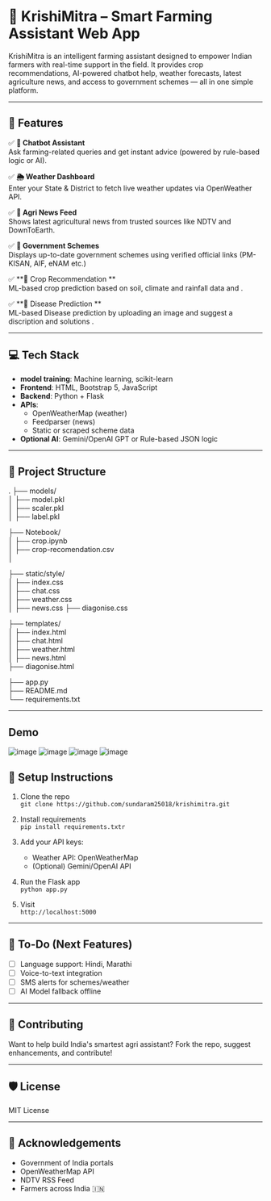 # 🌾 KrishiMitra – Smart Farming Assistant Web App

KrishiMitra is an intelligent farming assistant designed to empower Indian farmers with real-time support in the field. It provides crop recommendations, AI-powered chatbot help, weather forecasts, latest agriculture news, and access to government schemes — all in one simple platform.

---

## 🚀 Features

✅ **💬 Chatbot Assistant**  
Ask farming-related queries and get instant advice (powered by rule-based logic or AI).

✅ **🌦️ Weather Dashboard**  
Enter your State & District to fetch live weather updates via OpenWeather API.

✅ **📰 Agri News Feed**  
Shows latest agricultural news from trusted sources like NDTV and DownToEarth.

✅ **📢 Government Schemes**  
Displays up-to-date government schemes using verified official links (PM-KISAN, AIF, eNAM etc.)

✅ **🌱 Crop Recommendation **  
 ML-based crop prediction based on soil, climate and rainfall data and .

 ✅ **🌱 Disease Prediction **  
 ML-based Disease prediction by uploading an image and suggest a discription and solutions .

---

## 💻 Tech Stack

- **model training**: Machine learning, scikit-learn
- **Frontend**: HTML, Bootstrap 5, JavaScript
- **Backend**: Python + Flask
- **APIs**:
  - OpenWeatherMap (weather)
  - Feedparser (news)
  - Static or scraped scheme data
- **Optional AI**: Gemini/OpenAI GPT or Rule-based JSON logic

---

## 📂 Project Structure

.
├── models/                  
│   ├── model.pkl             
│   ├── scaler.pkl            
│   ├── label.pkl            

├── Notebook/                  
│   ├── crop.ipynb            
│   ├── crop-recomendation.csv            
│   

├── static/style/                  
│   ├── index.css              
│   ├── chat.css             
│   ├── weather.css            
│   ├── news.css
    ├── diagonise.css  

├── templates/                  
│   ├── index.html              
│   ├── chat.html             
│   ├── weather.html            
│   ├── news.html  
    ├── diagonise.html                            

├── app.py       
├── README.md                    
└── requirements.txt  



---

## Demo 

![image](https://github.com/user-attachments/assets/572bb488-b753-4d2d-ac49-0705d35d2eb9)
![image](https://github.com/user-attachments/assets/f4619f71-8ae2-49a6-a3aa-137096e7f106)
![image](https://github.com/user-attachments/assets/1c7cc827-0220-4ac7-912d-0eb62833ec44)
![image](https://github.com/user-attachments/assets/669762d1-4b66-4184-b8c3-6c0644c6921f)





## 🔧 Setup Instructions

1. Clone the repo  
   `git clone https://github.com/sundaram25018/krishimitra.git`

2. Install requirements  
   `pip install requirements.txtr`

3. Add your API keys:
   - Weather API: OpenWeatherMap
   - (Optional) Gemini/OpenAI API

4. Run the Flask app  
   `python app.py`

5. Visit  
   `http://localhost:5000`

---

## 📌 To-Do (Next Features)

- [ ] Language support: Hindi, Marathi
- [ ] Voice-to-text integration
- [ ] SMS alerts for schemes/weather
- [ ] AI Model fallback offline

---

## 🤝 Contributing

Want to help build India's smartest agri assistant? Fork the repo, suggest enhancements, and contribute!

---

## 🛡 License

MIT License

---

## 🙏 Acknowledgements

- Government of India portals
- OpenWeatherMap API
- NDTV RSS Feed
- Farmers across India 🇮🇳


